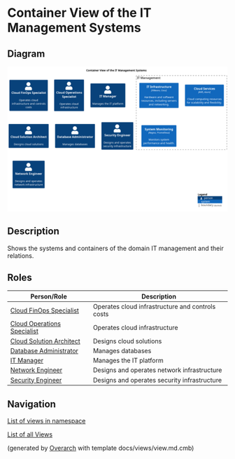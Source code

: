 # Container View of the IT Management Systems

## Diagram
![Container View of the IT Management Systems](../../mybank/it-management/container-view.png)

## Description
Shows the systems and containers of the domain IT management and their relations.

## Roles
| Person/Role | Description |
|---|---|
| [Cloud FinOps Specialist](../../mybank/it-management/cloud-finops-specialist.md)| Operates cloud infrastructure and controls costs |
| [Cloud Operations Specialist](../../mybank/it-management/cloud-operations-specialist.md)| Operates cloud infrastructure |
| [Cloud Solution Architect](../../mybank/it-management/cloud-solution-architect.md)| Designs cloud solutions |
| [Database Administrator](../../mybank/it-management/database-administrator.md)| Manages databases |
| [IT Manager](../../mybank/it-management/it-manager.md)| Manages the IT platform |
| [Network Engineer](../../mybank/it-management/network-engineer.md)| Designs and operates network infrastructure |
| [Security Engineer](../../mybank/it-management/security-engineer.md)| Designs and operates security infrastructure |

## Navigation
[List of views in namespace](./views-in-namespace.md)

[List of all Views](../../views.md)


(generated by [Overarch](https://github.com/soulspace-org/overarch) with template docs/views/view.md.cmb)

